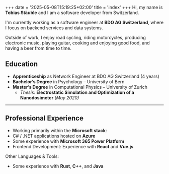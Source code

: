 +++
date = '2025-05-08T15:19:25+02:00'
title = 'index'
+++
Hi, my name is **Tobias Stäuble** and I am a software developer from Switzerland. 

I'm currently working as a software engineer at **BDO AG Switzerland**, where I focus on backend services and data systems.

Outside of work, I enjoy road cycling, riding motorcycles, producing electronic music, playing guitar, cooking and enjoying good food, and having a beer from time to time.


## Education

- **Apprenticeship** as Network Engineer at BDO AG Switzerland (4 years)  
- **Bachelor’s Degree** in Psychology – University of Bern  
- **Master’s Degree** in Computational Physics – University of Zurich  
  - *Thesis:* **Electrostatic Simulation and Optimization of a Nanodosimeter**  *(May 2020)*

---

## Professional Experience

- Working primarily within the **Microsoft stack**:  
- C# / .NET applications hosted on **Azure**  
- Some experience with **Microsoft 365 Power Platform**
- Frontend Development: Experience with **React** and **Vue.js**

Other Languages & Tools: 
- Some experience with **Rust**, **C++**, and **Java**